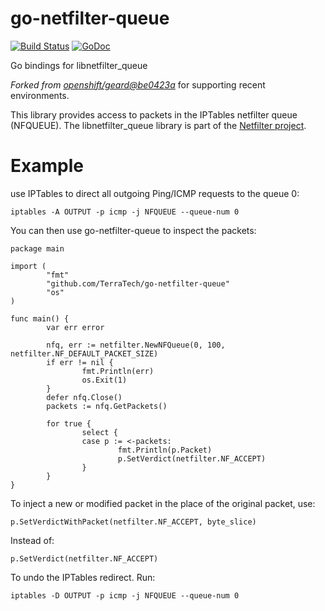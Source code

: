 go-netfilter-queue
==================
[![Build Status](https://travis-ci.org/TerraTech/go-netfilter-queue.svg)](https://travis-ci.org/TerraTech/go-netfilter-queue)
[![GoDoc](https://godoc.org/github.com/TerraTech/go-netfilter-queue?status.svg)](https://godoc.org/github.com/TerraTech/go-netfilter-queue)

Go bindings for libnetfilter_queue

_Forked from [openshift/geard@be0423a](https://github.com/openshift/geard/tree/be0423a67449bc4be1419e03e8bdf459ff0df07e/pkg/go-netfilter-queue)_ for supporting recent environments.

This library provides access to packets in the IPTables netfilter queue (NFQUEUE).
The libnetfilter_queue library is part of the [Netfilter project](http://netfilter.org/projects/libnetfilter_queue/).

Example
=======

use IPTables to direct all outgoing Ping/ICMP requests to the queue 0:

    iptables -A OUTPUT -p icmp -j NFQUEUE --queue-num 0

You can then use go-netfilter-queue to inspect the packets:

    package main
    
    import (
            "fmt"
            "github.com/TerraTech/go-netfilter-queue"
            "os"
    )
    
    func main() {
            var err error
    
            nfq, err := netfilter.NewNFQueue(0, 100, netfilter.NF_DEFAULT_PACKET_SIZE)
            if err != nil {
                    fmt.Println(err)
                    os.Exit(1)
            }
            defer nfq.Close()
            packets := nfq.GetPackets()
    
            for true {
                    select {
                    case p := <-packets:
                            fmt.Println(p.Packet)
                            p.SetVerdict(netfilter.NF_ACCEPT)
                    }
            }
    }

To inject a new or modified packet in the place of the original packet, use:

    p.SetVerdictWithPacket(netfilter.NF_ACCEPT, byte_slice)

Instead of:

    p.SetVerdict(netfilter.NF_ACCEPT)

To undo the IPTables redirect. Run:

    iptables -D OUTPUT -p icmp -j NFQUEUE --queue-num 0
